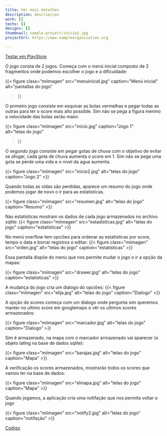 ```yaml
---
title: Vêr mais detalhes
description: descripcion
work: []
techs: []
designs: []
thumbnail: sample-project/inicio2.jpg
projectUrl: https://www.sampleorganization.org

---
```

[Testar em PlayStore](https://play.google.com/store/apps/details?id=com.pedromanuel.juegopedromanuelcubomedina)

O jogo consta de 2 jogos. Começa com o menú inicial composto de 2 fragmentos onde podemos escolher o jogo e a dificuldade:

{{< figure class="miimagen" src="menuinicial.jpg" caption="Menú inicial" alt="pantallas do jogo"  
  >}}

O primeiro jogo consiste em esquivar as bolas vermelhas e pegar todas as outras para ter o score mais alto possible. Sim não se pega a figura menino a velocidade das bolas serão maior.

{{< figure class="miimagen" src="inicio.jpg" caption="Jogo 1"  
 alt="telas do jogo"  
  >}}

O segundo jogo consiste em pegar gotas de chuva com o objetivo de evitar se afogar, cada gota de chuva aumenta o score em 1. Sim não se pega uma gota se perde uma vida e o nivel da agua aumenta.


{{< figure class="miimagen"  src="inicio2.jpg" 
 alt="telas do jogo"   caption="Jogo 2"   >}}

Quando todas as vidas são perdidas, aparece um resumo do jogo onde podemos jogar de novo o ir para as estatisticas.

{{< figure class="miimagen"  src="resumen.jpg" 
 alt="telas do jogo"   caption="Resumo"   >}}

Nas estatisticas mostram os dados de cada jogo armazenados no archivo sqlite:
{{< figure class="miimagen"  src="estadisticas.jpg" 
  alt="telas do jogo"   caption="estatisticas"   >}}

No menú overflow tem opciões para ordenar as estatisticas por score, tempo o data e borrar registros o editar:
{{< figure class="miimagen"  src="orden.jpg" 
   alt="telas do jogo"   caption="estatisticas"   >}}

Essa pantalla dispõe do menú que nos permite mudar o jogo o ir a opção da mapas:

{{< figure class="miimagen"  src="drawer.jpg" 
 alt="telas do jogo"   caption="estatisticas"   >}}

A mudança do jogo cria um dialogo do opciões:
 {{< figure class="miimagen"  src="elija.jpg" 
 alt="telas do jogo" caption="Dialogo"   >}}

A opção do scores começa com um dialogo onde pergunta sim queremos manter no ultimo score em googlemaps o vêr os ultimos scores armazenados:

 {{< figure class="miimagen"  src="marcador.jpg" 
 alt="telas do jogo"   caption="Dialogo"   >}}

Sim é armazenado, na mapa com o marcador armazenado vai aparecer (o objeto latlng na base de dados sqlite):

 {{< figure class="miimagen"  src="barajas.jpg" 
 alt="telas do jogo"   caption="Mapa"   >}}

A verificação os scores armazenados, mostrarão todos os scores que vamos ter na base de dados:

  {{< figure class="miimagen"  src="elmapa.jpg" 
alt="telas do jogo"  caption="Mapa"   >}}

Quando jogamos, a aplicação cria uma notifação que nos permita voltar o jogo

  {{< figure class="miimagen"  src="notify2.jpg" 
 alt="telas do jogo"   caption="notifação"   >}}


[Codigo](https://www.dropbox.com/s/gtfygi2p700l9dl/AndroidGameBolitas-master.rar?dl=0)


